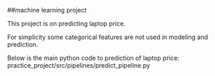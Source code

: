 ##machine learning project

This project is on predicting laptop price.

For simplicity some categorical features are not used in modeling and prediction.

Below is the main python code to prediction of laptop price:
practice_project/src/pipelines/predict_pipeline.py




